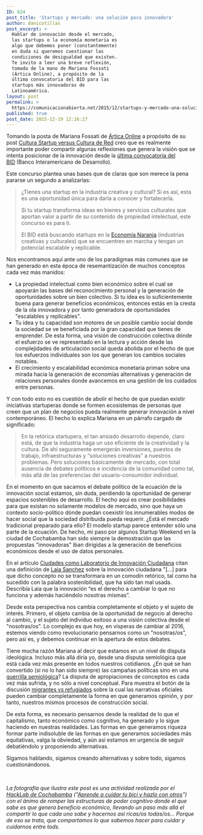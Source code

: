 ```yaml
---
ID: 624
post_title: 'Startups y mercado: una solución poco innovadora'
author: danicotillas
post_excerpt: >
  Hablar de innovación desde el mercado,
  las startups o la economía monetaria es
  algo que debemos poner (constantemente)
  en duda si queremos cuestionar las
  condiciones de desigualdad que existen.
  Te invito a leer una breve reflexión,
  tomada de la mano de Mariana Fossati
  (Ártica Online), a propósito de la
  última convocatoria del BID para las
  startups más innovadoras de
  Latinoamérica.
layout: post
permalink: >
  https://comunicacionabierta.net/2015/12/startups-y-mercado-una-solucion-poco-innovadora/
published: true
post_date: 2015-12-19 12:16:27
---
```

Tomando la posta de Mariana Fossati de <a href="https://www.articaonline.com">Ártica Online</a> a propósito de su post <a href="https://www.articaonline.com/2015/12/cultura-startup-versus-cultura-de-red/">Cultura Startup versus Cultura de Red</a> creo que es realmente importante poder compartir algunas reflexiones que genera la visión que se intenta posicionar de la innovación desde la <a href="https://www.nexso.org/es-es/c/EconomiaNaranja/Bases">última convocatoria del BID</a> (Banco Interamericano de Desarrollo).

Este concurso plantea unas bases que de claras que son merece la pena pararse un segundo a analizarlas:
<blockquote>¿Tienes una startup en la industria creativa y cultural? Si es así, esta es una oportunidad única para darla a conocer y fortalecerla.

Si tu startup transforma ideas en bienes y servicios culturales que aportan valor a partir de su contenido de propiedad intelectual, este concurso es para ti.

El BID está buscando startups en la <a href="https://bit.ly/connectamericasnaranja" target="_blank">Economía Naranja</a> (industrias creativas y culturales) que se encuentren en marcha y tengan un potencial escalable y replicable.</blockquote>
Nos encontramos aquí ante uno de los paradigmas más comunes que se han generado en esta época de resemantización de muchos conceptos cada vez más manidos:
<ul>
	<li>La propiedad intelectual como bien económico sobre el cual se apoyarán las bases del reconocimiento personal y la generación de oportunidades sobre un bien colectivo. Si tu idea es lo suficientemente buena para generar beneficios económicos, entonces estás en la cresta de la ola innovadora y por tanto generadora de oportunidades "escalables y replicables".</li>
	<li>Tu idea y tu capacidad son motores de un posible cambio social donde la sociedad se ve beneficiada por la gran capacidad que tienes de emprender. De esta forma, una visión de construcción colectiva dónde el esfuerzo se ve representado en la lectura y acción desde las complejidades de articulación social queda abolida por el hecho de que los esfuerzos individuales son los que generan los cambios sociales notables.</li>
	<li>El crecimiento y escalabilidad económica monetaria priman sobre una mirada hacia la generación de economías alternativas y generación de relaciones personales donde avancemos en una gestión de los cuidados entre personas.</li>
</ul>
Y con todo esto no es cuestión de abolir el hecho de que puedan existir iniciativas startuperas donde se formen ecosistemas de personas que creen que un plan de negocios pueda realmente generar innovación a nivel contemporáneo. El hecho lo explica Mariana en un párrafo cargado de significado:
<blockquote>En la retórica startupera, el tan ansiado desarrollo depende, claro está, de que la industria haga un uso eficiente de la creatividad y la cultura. De ahí seguramente emergerán inversiones, puestos de trabajo, infraestructuras y “soluciones creativas” a nuestros problemas. Pero soluciones básicamente de mercado, con total ausencia de debates políticos e incidencia de la comunidad como tal, más allá de las preferencias del usuario-consumidor individual.</blockquote>
En el momento en que sacamos el debate político de la ecuación de la innovación social estamos, sin duda, perdiendo la oportunidad de generar espacios sostenibles de desarrollo. El hecho aquí es crear posibilidades para que existan no solamente modelos de mercado, sino que haya un contexto socio-político dónde puedan coexistir los innumerables modos de hacer social que la sociedad distribuida pueda requerir. ¿Está el mercado tradicional preparado para ello? El modelo startup parece entender sólo una parte de la ecuación. De hecho, mi paso por algunos Startup Weekend en la ciudad de Cochabamba han sido siempre la demostración que las propuestas "innovadoras" iban dirigidas a la generación de beneficios económicos desde el uso de datos personales.

En el artículo <a href="https://blogs.elpais.com/alterconsumismo/2015/12/ciudades-como-laboratorio-de-innovacion-ciudadana.html">Ciudades como Laboratorio de Innovación Ciudadana</a> citan una definición de <a href="https://twitter.com/laias">Laia Sanchez</a> sobre la innovación ciudadana "[...] para que dicho concepto no se transformara en un comodín retórico, tal como ha sucedido con la palabra sostenibilidad, que ha sido tan mal usada. Describía Laia que la innovación “es el derecho a cambiar lo que no funciona y además haciéndolo nosotras mismas”.

Desde esta perspectiva nos cambia completamente el objeto y el sujeto de interés. Primero, el objeto cambia de la oportunidad de negocio al derecho al cambio, y el sujeto del individuo exitoso a una visión colectiva desde el "nosotras/os". Lo complejo es que hoy, en vísperas de cambiar al 2016, estemos viendo como revolucionario pensarnos como un "nosotras/os", pero así es, y debemos continuar en la apertura de estos debates.

Tiene mucha razón Mariana al decir que estamos en un nivel de disputa ideológica. Incluso más allá diría yo, desde una disputa semiológica que está cada vez más presente en todos nuestros cotidianos. ¿En qué se han convertido (si no lo han sido siempre) las campañas políticas sino en una <a href="https://teocoms.blogspot.com/2007/06/ignacio-ayerza-teor-de-la-comunicaci-2.html">guerrilla semiológica</a>? La disputa de apropiaciones de conceptos es cada vez más sufrida, y no sólo a nivel conceptual. Para muestra el botón de la discusión <a href="https://233grados.lainformacion.com/blog/2015/08/al-jazeera-dejar%C3%A1-de-usar-la-palabra-migrantes-para-las-personas-que-cruzan-el-mediterr%C3%A1neo.html">migrantes vs refugiados</a> sobre la cual las narrativas oficiales pueden cambiar completamente la forma en que generamos opinión, y por tanto, nuestros mismos procesos de construcción social.

De esta forma, es necesario pensarnos desde la realidad de lo que el capitalismo, tanto económico como cognitivo, ha generado y lo sigue haciendo en nuestras realidades. Las formas en que generamos riqueza formar parte indisoluble de las formas en que generamos sociedades más equitativas, valga la obviedad, y aún así estamos en urgencia de seguir debatiéndolo y proponiendo alternativas.

Sigamos hablando, sigamos creando alternativas y sobre todo, sigamos cuestionándonos.

&nbsp;

*La fotografía que ilustra este post es una actividad realizada por el <a href="https://hacklabcbba.org">HackLab de Cochabamba</a> ("<a href="https://www.martadero.org/arte-cultura/detalle_evento.html&amp;id_propuesta=1305">Aprende a cuidar tu bici y hazlo con otros</a>") con el ánimo de romper las estructuras de poder cognitivo donde el que sabe es que genera beneficio económico, llevando un paso más allá el compartir lo que cada uno sabe y hacernos así ricas/os todas/os... <em>Porque de eso se trata, que compartamos lo que sabemos hacer para cuidar y cuidarnos entre tod*s.</em>